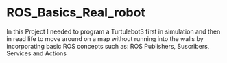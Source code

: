 # ROS_Basics_Real_robot

In this Project I needed to program a Turtulebot3 first in simulation and then in read life to move around on a map without running into the walls by incorporating basic ROS concepts such as: ROS Publishers, Suscribers, Services and Actions
